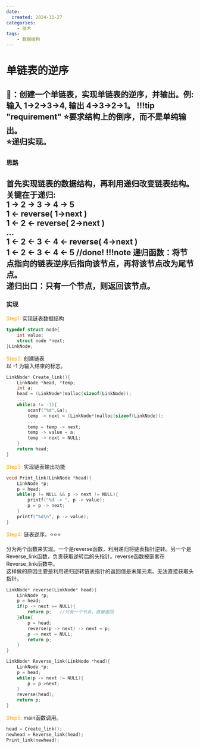 ```yaml
---
date:
  created: 2024-11-27
categories: 
    - 技术
tags:
    - 数据结构
---
```

# 单链表的逆序

🧪：创建一个单链表，实现单链表的逆序，并输出。例:输入 1->2->3->4, 输出 4->3->2->1。 
!!!tip "requirement"
    :star:要求结构上的倒序，而不是单纯输出。  
    :star:递归实现。
---
### 思路
首先实现链表的数据结构，再利用递归改变链表结构。关键在于递归:  
1 -> 2 -> 3 -> 4 -> 5  
1 <- reverse( 1->next )  
1 <- 2 <- reverse( 2->next )  
...  
1 <- 2 <- 3 <- 4 <- reverse( 4->next )  
1 <- 2 <- 3 <- 4 <- 5 //done!
!!!note
    递归函数：将节点指向的链表逆序后指向该节点，再将该节点改为尾节点。  
    递归出口：只有一个节点，则返回该节点。  
---
### 实现
<font color = 'orange'>Step1: </font>实现链表数据结构
```c
typedef struct node{
    int value;
    struct node *next;
}LinkNode;
```
<font color = 'orange'>Step2: </font>创建链表  
以 -1 为输入结束的标志。

```c
LinkNode* Create_link(){
    LinkNode *head, *temp;
    int a;
    head = (LinkNode*)malloc(sizeof(LinkNode));
    ...
    while(a != -1){
        scanf("%d",&a);
        temp -> next = (LinkNode*)malloc(sizeof(LinkNode));
        ...
        temp = temp -> next;
        temp -> value = a;
        temp -> next = NULL;
    }
    return head;
}
```
<font color = 'orange'>Step3: </font>实现链表输出功能

```c
void Print_link(LinkNode *head){
    LinkNode *p;
    p = head;
    while(p != NULL && p -> next != NULL){
        printf("%d -> ", p -> value);
        p = p -> next;
    }
    printf("%d\n", p -> value);
}
```
<font color = 'orange'>Step4: </font>链表逆序。:star::star::star:  

分为两个函数来实现。一个是reverse函数，利用递归将链表指针逆转。另一个是Reverse_link函数，负责获取逆转后的头指针。reverse函数被嵌套在Reverse_link函数中。  
这样做的原因主要是利用递归逆转链表指针的返回值是末尾元素。无法直接获取头指针。
```c
LinkNode* reverse(LinkNode* head){
    LinkNode *p;
    p = head;
    if(p -> next == NULL){
        return p;   //只有一个节点，直接返回
    }else{
        p = head;
        reverse(p -> next) -> next = p;
        p -> next = NULL;
        return p;
    }
}
```
```c
LinkNode* Reverse_link(LinkNode *head){
    LinkNode *p;
    p = head;
    while(p -> next != NULL){
        p = p->next;
    }
    reverse(head);
    return p;
}
```
<font color = 'orange'>Step5: </font>main函数调用。

```c
head = Create_link();
newhead = Reverse_link(head);
Print_link(newhead);
```